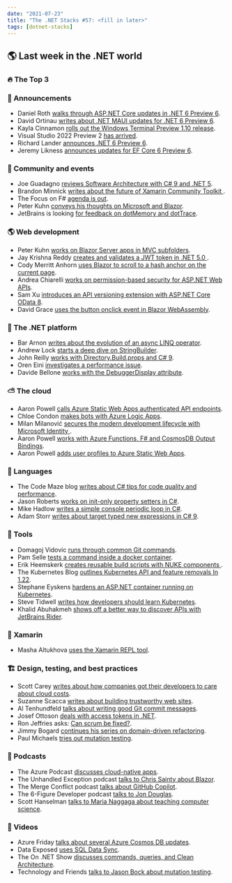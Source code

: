 ```yaml
---
date: "2021-07-23"
title: "The .NET Stacks #57: <fill in later>"
tags: [dotnet-stacks]
---
```


## 🌎 Last week in the .NET world

### 🔥 The Top 3

### 📢 Announcements

- Daniel Roth [walks through ASP.NET Core updates in .NET 6 Preview 6](https://devblogs.microsoft.com/aspnet/asp-net-core-updates-in-net-6-preview-6).
- David Ortinau [writes about .NET MAUI updates for .NET 6 Preview 6](https://devblogs.microsoft.com/dotnet/announcing-net-maui-preview-6/).
- Kayla Cinnamon [rolls out the Windows Terminal Preview 1.10 release](https://devblogs.microsoft.com/commandline/windows-terminal-preview-1-10-release/).
- Visual Studio 2022 Preview 2 [has arrived](https://devblogs.microsoft.com/visualstudio/visual-studio-2022-preview-2-is-out).
- Richard Lander [announces .NET 6 Preview 6](https://devblogs.microsoft.com/dotnet/announcing-net-6-preview-6/).
- Jeremy Likness [announces updates for EF Core 6 Preview 6](https://devblogs.microsoft.com/dotnet/announcing-entity-framework-core-6-0-preview-6-configure-conventions).

### 📅 Community and events

- Joe Guadagno [reviews Software Architecture with C# 9 and .NET 5](https://www.josephguadagno.net/2021/07/15/software-architecture-with-c-sharp-and-dot-net-5-book-review).
- Brandon Minnick [writes about the future of Xamarin Community Toolkit
](https://devblogs.microsoft.com/xamarin/the-future-of-xamarin-community-toolkit/).
- The Focus on F# [agenda is out](https://focus.dotnetconf.net/agenda).
- Peter Kuhn [conveys his thoughts on Microsoft and Blazor](https://www.mistergoodcat.com/post/thoughts-on-microsoft-and-blazor).
- JetBrains is looking [for feedback on dotMemory and dotTrace](https://blog.jetbrains.com/dotnet/2021/07/15/get-a-reward-for-sharing-your-dottrace-or-dotmemory-experience/).

### 🌎 Web development

- Peter Kuhn [works on Blazor Server apps in MVC subfolders](https://www.mistergoodcat.com/post/blazor-server-apps-in-mvc-subfolders).
- Jay Krishna Reddy [creates and validates a JWT token in .NET 5.0
](https://www.c-sharpcorner.com/article/jwt-validation-and-authorization-in-net-5-0/).
- Cody Merritt Anhorn [uses Blazor to scroll to a hash anchor on the current page](https://nu-codyanhorn-tech.azurewebsites.net/blog/blazor-anchor-tag-scroll-to).
- Andrea Chiarelli [works on permission-based security for ASP.NET Web APIs](https://auth0.com/blog/permission-based-security-aspnet-webapi/).
- Sam Xu [introduces an API versioning extension with ASP.NET Core OData 8](https://devblogs.microsoft.com/odata/api-versioning-extension-with-asp-net-core-odata-8/).
- David Grace [uses the button onclick event in Blazor WebAssembly](https://www.roundthecode.com/dotnet/blazor/how-to-use-button-onclick-event-blazor-webassembly).

### 🥅 The .NET platform

- Bar Arnon [writes about the evolution of an async LINQ operator](http://blog.i3arnon.com/2021/07/12/async-linq-operator/).
- Andrew Lock [starts a deep dive on StringBuilder](https://andrewlock.net/a-deep-dive-on-stringbuilder-part-1-the-overall-design-and-first-look-at-the-internals/).
- John Reilly [works with Directory.Build.props and C# 9](https://blog.johnnyreilly.com/2021/07/14/directory-build-props-c-sharp-9-for-all/).
- Oren Eini [investigates a performance issue](https://ayende.com/blog/194177-A/postmortem-the-case-of-the-pauses-the-fault-and-the-gc?Key=01e08ec5-4e36-4293-a58a-1343784f8d0e).
- Davide Bellone [works with the DebuggerDisplay attribute](https://www.code4it.dev/blog/debuggerdisplay-attribute).

### ⛅ The cloud

- Aaron Powell [calls Azure Static Web Apps authenticated API endpoints](https://techcommunity.microsoft.com/t5/apps-on-azure/calling-static-web-apps-authenticated-api-endpoints/ba-p/2536870).
- Chloe Condon [makes bots with Azure Logic Apps](https://dev.to/azure/got-bots-2-making-bots-with-azure-logic-apps-47nm).
- Milan Milanović [secures the modern development lifecycle with Microsoft Identity
](https://milan.milanovic.org/post/protect-web-apis-using-azure/).
- Aaron Powell [works with Azure Functions, F# and CosmosDB Output Bindings](https://www.aaron-powell.com/posts/2021-07-11-functions-cosmosdb-output-bindings-and-fsharp/).
- Aaron Powell [adds user profiles to Azure Static Web Apps](https://www.aaron-powell.com/posts/2021-07-16-adding-user-profiles-to-swa/).

### 📔 Languages

- The Code Maze blog [writes about C# tips for code quality and performance](https://code-maze.com/c-tips-to-improve-code-quality-and-performance/).
- Jason Roberts [works on init-only property setters in C#](http://dontcodetired.com/blog/post/ICYMI-C-9-New-Features-Reduce-Boilerplate-Constructor-Code-with-Init-Only-Property-Setters).
- Mike Hadlow [writes a simple console periodic loop in C#](https://mikehadlow.com/posts/simple-console-loop/).
- Adam Storr [writes about target typed new expressions in C# 9](https://adamstorr.azurewebsites.net/blog/target-typed-new-expressions-in-csharp-9-are-they-the-future).

### 🔧 Tools

- Domagoj Vidovic [runs through common Git commands](https://dev.to/domagojvidovic/11-git-commands-i-use-every-day-43eo).
- Pam Selle [tests a command inside a docker container](https://thewebivore.com/testing-a-command-inside-a-docker-container-or-getting-an-interactive-session/).
- Erik Heemskerk [creates reusable build scripts with NUKE components
](https://www.erikheemskerk.nl/nuke-build-components/).
- The Kubernetes Blog [outlines Kubernetes API and feature removals In 1.22](https://kubernetes.io/blog/2021/07/14/upcoming-changes-in-kubernetes-1-22/).
- Stephane Eyskens [hardens an ASP.NET container running on Kubernetes](https://techcommunity.microsoft.com/t5/azure-developer-community-blog/hardening-an-asp-net-container-running-on-kubernetes/ba-p/2542224?WT.mc_id=DOP-MVP-4025064).
- Steve Tidwell [writes how developers should learn Kubernetes](https://thenewstack.io/why-developers-should-learn-kubernetes/).
- Khalid Abuhakmeh [shows off a better way to discover APIs with JetBrains Rider](https://blog.jetbrains.com/dotnet/2021/07/12/a-better-way-to-discover-apis-with-the-new-endpoints-window/).

### 📱 Xamarin

- Masha Altukhova [uses the Xamarin REPL tool](https://trailheadtechnology.com/using-the-xamarin-repl-tool/).

### 🏗 Design, testing, and best practices

- Scott Carey [writes about how companies got their developers to care about cloud costs](https://www.arnnet.com.au/article/689569/how-5-companies-got-their-developers-care-about-cloud-costs/).
- Suzanne Scacca [writes about building trustworthy web sites](https://www.telerik.com/blogs/6-things-to-make-websites-appear-more-trustworthy).
- Al Tenhundfeld [talks about writing good Git commit messages](https://www.simplethread.com/git-commit-message-101/).
- Josef Ottoson [deals with access tokens in .NET](https://josef.codes/dealing-with-access-tokens-in-dotnet/).
- Ron Jeffries asks: [Can scrum be fixed?](https://ronjeffries.com/articles/021-01ff/fix-scrum-01/).
- Jimmy Bogard [continues his series on domain-driven refactoring](https://jimmybogard.com/domain-driven-refactoring-procedural-beginnings/).
- Paul Michaels [tries out mutation testing](https://www.pmichaels.net/2021/07/10/mutation-testing/).

### 🎤 Podcasts

- The Azure Podcast [discusses cloud-native apps](http://azpodcast.azurewebsites.net/post/Episode-385-Cloud-Native-apps-in-Azure).
- The Unhandled Exception podcast [talks to Chris Sainty about Blazor](https://unhandledexceptionpodcast.com/posts/0019-blazor/).
- The Merge Conflict podcast [talks about GitHub Copilot](https://www.mergeconflict.fm/262).
- The 6-Figure Developer podcast [talks to Jon Douglas](https://6figuredev.com/podcast/episode-203-nuget-and-tiktok-with-jon-douglas/).
- Scott Hanselman [talks to Maria Naggaga about teaching computer science](https://www.hanselminutes.com/797/new-ways-to-teach-computer-science-with-maria-naggaga).

### 🎥 Videos

- Azure Friday [talks about several Azure Cosmos DB updates](https://channel9.msdn.com/Shows/Azure-Friday/Azure-Cosmos-DB-cache-serverless-MongoDB-and-Managed-Apache-Cassandra).
- Data Exposed [uses SQL Data Sync](https://channel9.msdn.com/Shows/Data-Exposed/Using-SQL-Data-Sync-for-Bidirectional-Data-Replication-in-SQL-Server-and-Azure-SQL-DBs).
- The On .NET Show [discusses commands, queries, and Clean Architecture](https://www.youtube.com/watch?v=IRvDGPbxdTs).
- Technology and Friends [talks to Jason Bock about mutation testing](https://www.davidgiard.com/2021/07/12/JasonBockOnMutationTesting.aspx).


